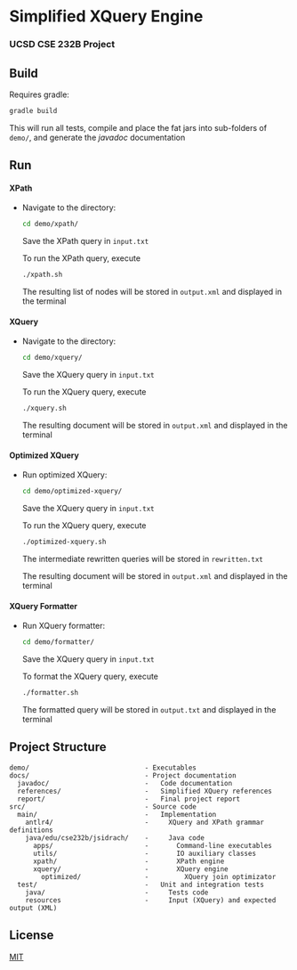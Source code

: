 # Simplified XQuery Engine
### UCSD CSE 232B Project

## Build

Requires gradle:
```bash
gradle build
```

This will run all tests, compile and place the fat jars into sub-folders of ```demo/```, and generate the *javadoc* documentation

## Run

#### XPath

* Navigate to the directory:
  ```bash
  cd demo/xpath/
  ```
  Save the XPath query in ```input.txt```

  To run the XPath query, execute
  ```bash
  ./xpath.sh
  ```
  The resulting list of nodes will be stored in ```output.xml``` and displayed in the terminal

#### XQuery

* Navigate to the directory:
  ```bash
  cd demo/xquery/
  ```
  Save the XQuery query in ```input.txt```

  To run the XQuery query, execute
  ```bash
  ./xquery.sh
  ```
  The resulting document will be stored in ```output.xml``` and displayed in the terminal

#### Optimized XQuery

* Run optimized XQuery:
  ```bash
  cd demo/optimized-xquery/
  ```
  Save the XQuery query in ```input.txt```

  To run the XQuery query, execute
  ```bash
  ./optimized-xquery.sh
  ```
  The intermediate rewritten queries will be stored in ```rewritten.txt```

  The resulting document will be stored in ```output.xml``` and displayed in the terminal

#### XQuery Formatter

* Run XQuery formatter:
  ```bash
  cd demo/formatter/
  ```
  Save the XQuery query in ```input.txt```

  To format the XQuery query, execute
  ```bash
  ./formatter.sh
  ```
  The formatted query will be stored in ```output.txt``` and displayed in the terminal

## Project Structure

```
demo/                             - Executables
docs/                             - Project documentation
  javadoc/                        -   Code documentation
  references/                     -   Simplified XQuery references
  report/                         -   Final project report
src/                              - Source code
  main/                           -   Implementation
    antlr4/                       -     XQuery and XPath grammar definitions
    java/edu/cse232b/jsidrach/    -     Java code
      apps/                       -       Command-line executables
      utils/                      -       IO auxiliary classes
      xpath/                      -       XPath engine
      xquery/                     -       XQuery engine
        optimized/                -         XQuery join optimizator
  test/                           -   Unit and integration tests
    java/                         -     Tests code
    resources                     -     Input (XQuery) and expected output (XML)
```

## License
[MIT](LICENSE)
